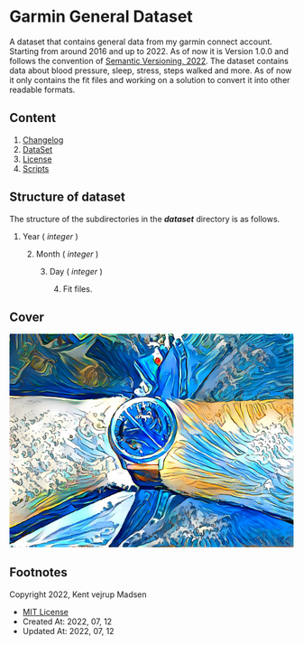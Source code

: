 # Garmin General Dataset
A dataset that contains general data from my garmin connect account. Starting from around 2016 and up to 2022.
As of now it is Version 1.0.0 and follows the convention of [Semantic Versioning, 2022](https://semver.org/).
The dataset contains data about blood pressure, sleep, stress, steps walked and more. As of now it only contains 
the fit files and working on a solution to convert it into other readable formats.


## Content
1. [Changelog](changelog.md)
2. [DataSet](dataset/readme.md)
3. [License](License.md)
4. [Scripts](scripts/readme.md)

## Structure of dataset
The structure of the subdirectories in the ***dataset*** directory is as follows.

1. Year ( *integer* )

    2. Month ( *integer* )

        3. Day ( *integer* )

            4. Fit files.


## Cover
![Cover Image, also used as social cover image](preview.jpg)


## Footnotes
Copyright 2022, Kent vejrup Madsen

* [MIT License](license.md)
* Created At: 2022, 07, 12
* Updated At: 2022, 07, 12